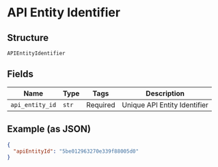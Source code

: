 
# API Entity Identifier

## Structure

`APIEntityIdentifier`

## Fields

| Name | Type | Tags | Description |
|  --- | --- | --- | --- |
| `api_entity_id` | `str` | Required | Unique API Entity Identifier |

## Example (as JSON)

```json
{
  "apiEntityId": "5be012963270e339f88005d0"
}
```

